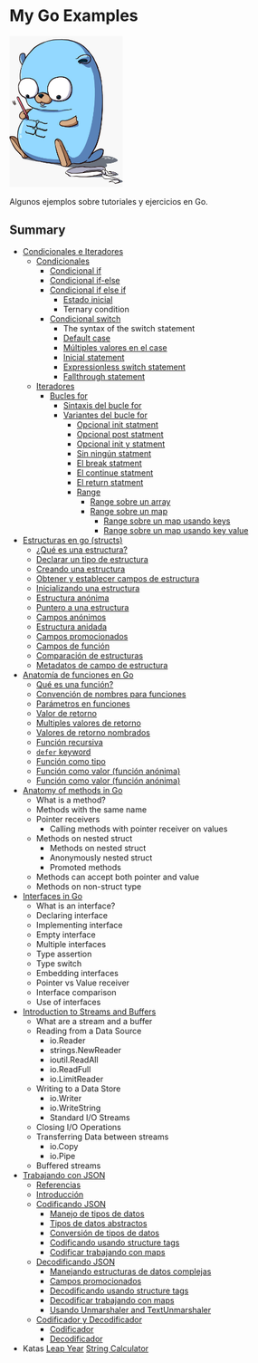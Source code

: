 # My Go Examples

<img src="./images/pet.jpeg" width="200">

Algunos ejemplos sobre tutoriales y ejercicios en Go.

## Summary

* [Condicionales e Iteradores](./example-ifelse-iterations/ifelse-iterators.md)
  * [Condicionales](./example-ifelse-iterations/ifelse-iterators.md#1-condicionales)
    * [Condicional if](./example-ifelse-iterations/ifelse-iterators.md#11-condicional-if)
    * [Condicional if-else](./example-ifelse-iterations/ifelse-iterators.md#12-condicional-if-else)
    * [Condicional if else if](./example-ifelse-iterations/ifelse-iterators.md#13-condicional-if-else-if)
      * [Estado inicial](./example-ifelse-iterations/ifelse-iterators.md#131-estado-inicial)
      * Ternary condition
    * [Condicional switch](./example-ifelse-iterations/ifelse-iterators.md#14-condicional-switch)
      * The syntax of the switch statement
      * [Default case](./example-ifelse-iterations/ifelse-iterators.md#141-default-case)
      * [Múltiples valores en el case](./example-ifelse-iterations/ifelse-iterators.md#142-multiples-valores-en-el-case)
      * [Inicial statement](./example-ifelse-iterations/ifelse-iterators.md#143-inicial-statement)
      * [Expressionless switch statement](./example-ifelse-iterations/ifelse-iterators.md#144-expressionless-switch-statement)
      * [Fallthrough statement](./example-ifelse-iterations/ifelse-iterators.md#145-fallthrough-statement)
  * [Iteradores](./example-ifelse-iterations/ifelse-iterators.md#2-Iteradores)
    * [Bucles for](./example-ifelse-iterations/ifelse-iterators.md#21-bucles-for)
      * [Sintaxis del bucle for](./example-ifelse-iterations/ifelse-iterators.md#211-sintaxis-del-bucle-for)
      * [Variantes del bucle for](./example-ifelse-iterations/ifelse-iterators.md#212-variantes-del-bucle-for)
        * [Opcional init statment](./example-ifelse-iterations/ifelse-iterators.md#2121-opcional-init-statment)
        * [Opcional post statment](./example-ifelse-iterations/ifelse-iterators.md#2122-opcional-post-statment)
        * [Opcional init y statment](./example-ifelse-iterations/ifelse-iterators.md#2123-opcional-init-y-post-statment)
        * [Sin ningún statment](./example-ifelse-iterations/ifelse-iterators.md#2124-sin-ningun-statment)
        * [El break statment](./example-ifelse-iterations/ifelse-iterators.md#2125-el-break-statement)
        * [El continue statment](./example-ifelse-iterations/ifelse-iterators.md#2126-el-continue-statement)
        * [El return statment](./example-ifelse-iterations/ifelse-iterators.md#2127-el-return-statement)
        * [Range](./example-ifelse-iterations/ifelse-iterators.md#2128-range)
          * [Range sobre un array](./example-ifelse-iterations/ifelse-iterators.md#21281-range-sobre-un-array)
          * [Range sobre un map](./example-ifelse-iterations/ifelse-iterators.md#21282-range-sobre-un-map)
            * [Range sobre un map usando keys](./example-ifelse-iterations/ifelse-iterators.md#212821-range-sobre-un-map-usando-keys)
            * [Range sobre un map usando key value](./example-ifelse-iterations/ifelse-iterators.md#212822-range-sobre-un-map-usando-key-value)
* [Estructuras en go (structs)](./example-structs/structs.md)
  * [¿Qué es una estructura?](./example-structs/structs.md#1-qu%C3%A9-es-una-estructura)
  * [Declarar un tipo de estructura](./example-structs/structs.md#11-declarar-un-tipo-de-estructura)
  * [Creando una estructura](./example-structs/structs.md#12-creando-una-estructura)
  * [Obtener y establecer campos de estructura](./example-structs/structs.md#13-obtener-y-establecer-campos-de-estructura)
  * [Inicializando una estructura](./example-structs/structs.md#14-inicializando-una-estructura)
  * [Estructura anónima](./example-structs/structs.md#15-estructura-an%C3%B3nima)
  * [Puntero a una estructura](./example-structs/structs.md#16-puntero-a-una-estructura)
  * [Campos anónimos](./example-structs/structs.md#17-campos-an%C3%B3nimos)
  * [Estructura anidada](./example-structs/structs.md#18-estructura-anidada)
  * [Campos promocionados](./example-structs/structs.md#19-campos-promocionados)
  * [Campos de función](./example-structs/structs.md#110-campos-de-funci%C3%B3n)
  * [Comparación de estructuras](./example-structs/structs.md#111-comparaci%C3%B3n-de-estructuras)
  * [Metadatos de campo de estructura](./example-structs/structs.md#112-metadatos-de-campo-de-estructura)
* [Anatomía de funciones en Go](./example-functions/functions.md)
  * [Qué es una función?](./example-functions/functions.md#11-qu%C3%A9-es-una-funci%C3%B3n)
  * [Convención de nombres para funciones](./example-functions/functions.md#12-convenci%C3%B3n-de-nombres-para-funciones)
  * [Parámetros en funciones](./example-functions/functions.md#13-par%C3%A1metros-en-funciones)
  * [Valor de retorno](./example-functions/functions.md#14-valor-de-retorno)
  * [Multiples valores de retorno](./example-functions/functions.md#15-multiples-valores-de-retorno)
  * [Valores de retorno nombrados](./example-functions/functions.md#16-valores-de-retorno-nombrados)
  * [Función recursiva](./example-functions/functions.md#17-funci%C3%B3n-recursiva)
  * [`defer` keyword](./example-functions/functions.md#18-defer-keyword)
  * [Función como tipo](./example-functions/functions.md#19-funci%C3%B3n-como-tipo)
  * [Función como valor (función anónima)](./example-functions/functions.md#110-funci%C3%B3n-como-valor-funci%C3%B3n-an%C3%B3nima)
  * [Función como valor (función anónima)](./example-functions/functions.md#111-expresi%C3%B3n-de-funci%C3%B3n-invocada-inmediatamente-iife)
* [Anatomy of methods in Go](https://medium.com/rungo/anatomy-of-methods-in-go-f552aaa8ac4a)
  * What is a method?
  * Methods with the same name
  * Pointer receivers
    * Calling methods with pointer receiver on values
  * Methods on nested struct
    * Methods on nested struct
    * Anonymously nested struct
    * Promoted methods
  * Methods can accept both pointer and value
  * Methods on non-struct type
* [Interfaces in Go](https://medium.com/rungo/interfaces-in-go-ab1601159b3a)
  * What is an interface?
  * Declaring interface
  * Implementing interface
  * Empty interface
  * Multiple interfaces
  * Type assertion
  * Type switch
  * Embedding interfaces
  * Pointer vs Value receiver
  * Interface comparison
  * Use of interfaces
* [Introduction to Streams and Buffers](https://medium.com/rungo/introduction-to-streams-and-buffers-d148c0cda0ad)
  * What are a stream and a buffer
  * Reading from a Data Source
    * io.Reader
    * strings.NewReader
    * ioutil.ReadAll
    * io.ReadFull
    * io.LimitReader
  * Writing to a Data Store
    * io.Writer
    * io.WriteString
    * Standard I/O Streams
  * Closing I/O Operations
  * Transferring Data between streams
    * io.Copy
    * io.Pipe
  * Buffered streams
* [Trabajando con JSON](./example-work-with-json/work-with-json.md#trabajando-con-json)
  * [Referencias](./example-work-with-json/work-with-json.md#referencias)
  * [Introducción](./example-work-with-json/work-with-json.md#introduccion)
  * [Codificando JSON](./example-work-with-json/work-with-json.md#codificando-json)
    * [Manejo de tipos de datos](./example-work-with-json/work-with-json.md#manejo-de-tipos-de-datos)
    * [Tipos de datos abstractos](./example-work-with-json/work-with-json.md#tipos-de-datos-abstractos)
    * [Conversión de tipos de datos](./example-work-with-json/work-with-json.md#conversion-de-tipos-de-datos)
    * [Codificando usando structure tags](./example-work-with-json/work-with-json.md#codificando-usando-structure-tags)
    * [Codificar trabajando con maps](./example-work-with-json/work-with-json.md#codificar-trabajando-con-maps)
  * [Decodificando JSON](./example-work-with-json/work-with-json.md#decodificando-json)
    * [Manejando estructuras de datos complejas](./example-work-with-json/work-with-json.md#manejando-estructuras-de-datos-complejas)
    * [Campos promocionados](./example-work-with-json/work-with-json.md#campos-promocionados)
    * [Decodificando usando structure tags](./example-work-with-json/work-with-json.md#decodificando-usando-structure-tags)
    * [Decodificar trabajando con maps](./example-work-with-json/work-with-json.md#decodificar-trabajando-con-maps)
    * [Usando Unmarshaler and TextUnmarshaler](./example-work-with-json/work-with-json.md#usando-unmarshaler-and-textunmarshaler)
  * [Codificador y Decodificador](./example-work-with-json/work-with-json.md#codificador-y-decodificador)
    * [Codificador](./example-work-with-json/work-with-json.md#codificador)
    * [Decodificador](./example-work-with-json/work-with-json.md#codificador)
* Katas
  [Leap Year](./katas/leapyear/leapyear.md)
  [String Calculator](./katas/stringcalculator/stringcalculator.md)
